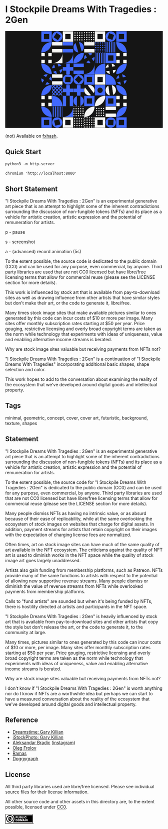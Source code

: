 I Stockpile Dreams With Tragedies : 2Gen
===

[![sample image](../img/stockpile-dream-tragedies_2.png)](https://github.com/abetusk/iao/tree/main/i-stockpile-dreams-with-tragedies_2gen)

(not) Available on [fxhash](https://www.fxhash.xyz/generative/9459-XXXX).

Quick Start
---

```
python3 -m http.server
```

```
chromium 'http://localhost:8000'
```

Short Statement
---

"I Stockpile Dreams With Tragedies : 2Gen" is an experimental generative art piece that is an attempt to highlight some of the inherent contradictions surrounding the discussion of non-fungible tokens (NFTs) and its place as a vehicle for artistic creation, artistic expression and the potential of remuneration for artists.

p - pause

s - screenshot

a - (advanced) record animation (5s)

To the extent possible, the source code is dedicated to the public domain (CC0) and can be used for any purpose, even commercial, by anyone. Third party libraries are used that are not CC0 licensed but have libre/free licensing terms that allow for commercial reuse (please see the LICENSE section for more details).

This work is influenced by stock art that is available from pay-to-download sites as well as drawing influence from other artists that have similar styles but don't make their art, or the code to generate it, libre/free.

Many times stock image sites that make available pictures similar to ones generated by this code can incur costs of $10 or more per image. Many sites offer monthly subscription rates starting at $50 per year. Price gouging, restrictive licensing and overly broad copyright terms are taken as the norm while technology that experiments with ideas of uniqueness, value and enabling alternative income streams is berated.

Why are stock image sites valuable but receiving payments from NFTs not?

"I Stockpile Dreams With Tragedies : 2Gen" is a continuation of "I Stockpile Dreams With Tragedies" incorporating additional basic shapes, shape selection and color.

This work hopes to add to the conversation about examining the reality of the ecosystem that we've developed around digital goods and intellectual property.

Tags
---

minimal, geometric, concept, cover, cover art, futuristic, background, texture, shapes

Statement
---

"I Stockpile Dreams With Tragedies : 2Gen"
is an experimental generative art piece
that is an attempt to highlight
some of the inherent contradictions
surrounding the discussion of non-fungible
tokens (NFTs) and its place as a vehicle
for artistic creation, artistic expression
and the potential of remuneration for artists.

To the extent possible,
the source code for
"I Stockpile Dreams With Tragedies : 2Gen"
is dedicated to the public domain (CC0)
and can be used for any purpose, even commercial,
by anyone.
Third party libraries are used that are not CC0
licensed but have libre/free licensing terms
that allow for commercial reuse (please see
the LICENSE section for more details).

Many people dismiss NFTs as having no intrinsic
value, or as absurd because of their ease of
replicability, while at the same overlooking the
ecosystem of stock images on websites that
charge for digital assets.
In addition, payment streams for artists that retain
copyright on their images with the
expectation of charging license fees are
normalized.

Often times, art on stock image sites
can have much of the same quality of art
available in the NFT ecosystem.
The criticisms against the quality of NFT
art is used to diminish works in the NFT space while
the quality of stock image art goes largely
unaddressed.

Artists also gain funding from membership
platforms, such as Patreon.
NFTs provide many of the same functions
to artists with respect to the potential
of allowing new supportive revenue streams.
Many people dismiss or diminish the value
of revenue streams from NFTs while
overlooked payments from membership platforms.

Calls to "fund artists" are sounded but
when it's being funded by NFTs, there is hostility
directed at artists and participants in the NFT
space.

"I Stockpile Dreams With Tragedies : 2Gen" is heavily
influenced by stock art that is available from
pay-to-download sites and other artists
that copy the style but don't release the
art, or the code to generate it, to the community
at large.

Many times, pictures similar to
ones generated by this code can incur costs of $10
or more, per image.
Many sites offer monthly subscription rates starting
at $50 per year.
Price gouging, restrictive licensing and overly
broad copyright terms are taken as the norm
while technology that experiments with ideas
of uniqueness, value and enabling alternative
income streams is berated.

Why are stock image sites valuable but receiving payments
from NFTs not?

I don't know if "I Stockpile Dreams With Tragedies : 2Gen"
is worth anything nor do I know if NFTs are
a worthwhile idea but perhaps we can start
to have a measured conversation about
the reality of the ecosystem that we've developed
around digital goods and intellectual property.

Reference
---

* [Dreamstime: Gary Killian](https://www.dreamstime.com/stock-illustration-vector-minimal-covers-procedural-design-futuristic-minimalistic-layout-conceptual-generative-background-journal-vector-minimal-image99452072)
* [iStockPhoto: Gary Killian](https://www.istockphoto.com/vector/vector-minimal-covers-procedural-design-futuristic-minimalistic-layout-conceptual-gm954662046-260653001)
* [Aleksandar Bradic](https://ello.co/randomwalks) ([instagram](https://www.instagram.com/alek/))
* [Oleg Frolov](https://dribbble.com/Volorf/projects/1009403-Posters)
* [Ramas](https://www.vectorstock.com/royalty-free-vector/geometric-minimalistic-color-composition-template-vector-32113178)
* [Doggygraph](https://www.vectorstock.com/royalty-free-vector/modern-geometric-abstract-background-vector-40198839)


License
---

All third party libraries used are libre/free licensed.
Please see individual source files for their license information.

All other source code and other assets in this directory are, to the extent possible, licensed
under [CC0](https://creativecommons.org/publicdomain/zero/1.0/).

![CC0](../img/cc0_88x31.png).
